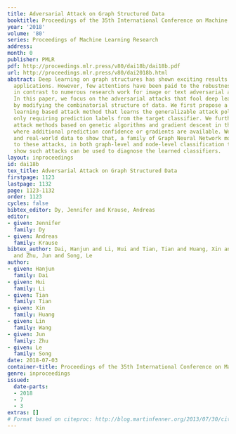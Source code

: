 ```yaml
---
title: Adversarial Attack on Graph Structured Data
booktitle: Proceedings of the 35th International Conference on Machine Learning
year: '2018'
volume: '80'
series: Proceedings of Machine Learning Research
address: 
month: 0
publisher: PMLR
pdf: http://proceedings.mlr.press/v80/dai18b/dai18b.pdf
url: http://proceedings.mlr.press/v80/dai2018b.html
abstract: Deep learning on graph structures has shown exciting results in various
  applications. However, few attentions have been paid to the robustness of such models,
  in contrast to numerous research work for image or text adversarial attack and defense.
  In this paper, we focus on the adversarial attacks that fool deep learning models
  by modifying the combinatorial structure of data. We first propose a reinforcement
  learning based attack method that learns the generalizable attack policy, while
  only requiring prediction labels from the target classifier. We further propose
  attack methods based on genetic algorithms and gradient descent in the scenario
  where additional prediction confidence or gradients are available. We use both synthetic
  and real-world data to show that, a family of Graph Neural Network models are vulnerable
  to these attacks, in both graph-level and node-level classification tasks. We also
  show such attacks can be used to diagnose the learned classifiers.
layout: inproceedings
id: dai18b
tex_title: Adversarial Attack on Graph Structured Data
firstpage: 1123
lastpage: 1132
page: 1123-1132
order: 1123
cycles: false
bibtex_editor: Dy, Jennifer and Krause, Andreas
editor:
- given: Jennifer
  family: Dy
- given: Andreas
  family: Krause
bibtex_author: Dai, Hanjun and Li, Hui and Tian, Tian and Huang, Xin and Wang, Lin
  and Zhu, Jun and Song, Le
author:
- given: Hanjun
  family: Dai
- given: Hui
  family: Li
- given: Tian
  family: Tian
- given: Xin
  family: Huang
- given: Lin
  family: Wang
- given: Jun
  family: Zhu
- given: Le
  family: Song
date: 2018-07-03
container-title: Proceedings of the 35th International Conference on Machine Learning
genre: inproceedings
issued:
  date-parts:
  - 2018
  - 7
  - 3
extras: []
# Format based on citeproc: http://blog.martinfenner.org/2013/07/30/citeproc-yaml-for-bibliographies/
---
```

